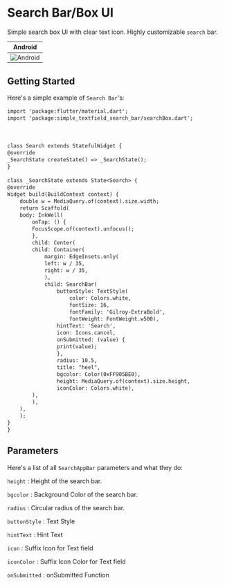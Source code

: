 # Search Bar/Box UI 

Simple search box UI with clear text icon.
Highly customizable `search` bar.


| Android |
| ------------- |
| ![Android](<img src="searchbar.gif" width="78"> )|



## Getting Started

Here's a simple example of `Search Bar`'s:

    import 'package:flutter/material.dart';
    import 'package:simple_textfield_search_bar/searchBox.dart';



    class Search extends StatefulWidget {
    @override
    _SearchState createState() => _SearchState();
    }

    class _SearchState extends State<Search> {
    @override
    Widget build(BuildContext context) {
        double w = MediaQuery.of(context).size.width;
        return Scaffold(
        body: InkWell(
            onTap: () {
            FocusScope.of(context).unfocus();
            },
            child: Center(
            child: Container(
                margin: EdgeInsets.only(
                left: w / 35,
                right: w / 35,
                ),
                child: SearchBar(
                    buttonStyle: TextStyle(
                        color: Colors.white,
                        fontSize: 16,
                        fontFamily: 'Gilroy-ExtraBold',
                        fontWeight: FontWeight.w500),
                    hintText: 'Search',
                    icon: Icons.cancel,
                    onSubmitted: (value) {
                    print(value);
                    },
                    radius: 10.5,
                    title: "heel",
                    bgcolor: Color(0xFF905BE0),
                    height: MediaQuery.of(context).size.height,
                    iconColor: Colors.white),
            ),
            ),
        ),
        );
    }
    }

## Parameters

Here's a list of all `SearchAppBar` parameters and what they do:

`height` : Height of the search bar.

`bgcolor` : Background Color of the search bar.

`radius` : Circular radius of the search bar.

`buttonStyle` : Text Style 

`hintText` : Hint Text

`icon` : Suffix Icon for Text field

`iconColor` : Suffix Icon Color for Text field

`onSubmitted` : onSubmitted Function 








